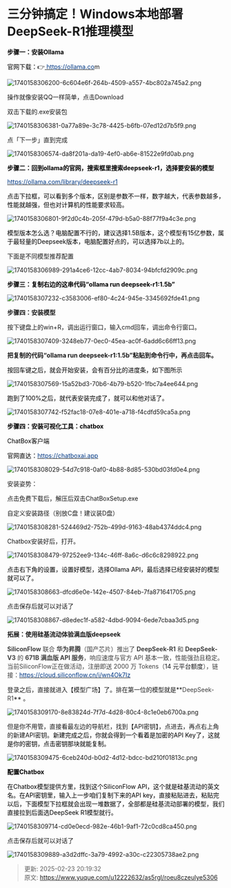 # 三分钟搞定！Windows本地部署DeepSeek-R1推理模型





**<font style="color:#000000;">步骤一：安装Ollama</font>**

<font style="color:#000000;">官网下载：</font><font style="color:#000000;">👉</font>[<font style="color:#003884;"> https://ollama.co</font>](https://ollama.com)m

![1740158306200-6c604e6f-264b-4509-a557-4bc802a745a2.png](./img/3udGnIVnHxQlObnT/1740158306200-6c604e6f-264b-4509-a557-4bc802a745a2-143041.png)

操作就像安装QQ一样简单，点击Download

双击下载的.exe安装包

![1740158306381-0a77a89e-3c78-4425-b6fb-07ed12d7b5f9.png](./img/3udGnIVnHxQlObnT/1740158306381-0a77a89e-3c78-4425-b6fb-07ed12d7b5f9-626950.png)

点「下一步」直到完成

![1740158306574-da8f201a-da19-4ef0-ab6e-81522e9fd0ab.png](./img/3udGnIVnHxQlObnT/1740158306574-da8f201a-da19-4ef0-ab6e-81522e9fd0ab-898637.png)

**<font style="color:#000000;">步骤二：回到ollama的官网，搜索框里搜索deepseek-r1，选择要安装的模型</font>**

[<font style="color:#003884;">https://ollama.com/library/deepseek-r1</font>](https://ollama.com/library/deepseek-r1)

<font style="color:#000000;">点击下拉框，可以看到多个版本，区别是参数不一样，数字越大，代表参数越多，性能就越强，但也对计算机的性能要求较高。</font>

![1740158306801-9f2d0c4b-205f-479d-b5a0-88f77f9a4c3e.png](./img/3udGnIVnHxQlObnT/1740158306801-9f2d0c4b-205f-479d-b5a0-88f77f9a4c3e-113828.png)

<font style="color:#000000;">模型版本怎么选？电脑配置不行的，建议选择1.5B版本，这个模型有15亿参数，属于最轻量的</font><font style="color:#000000;">Deepseek版本，电脑配置好点的，可以选择7b以上的。</font>

下面是不同模型推荐配置

![1740158306989-291a4ce6-12cc-4ab7-8034-94bfcfd2909c.png](./img/3udGnIVnHxQlObnT/1740158306989-291a4ce6-12cc-4ab7-8034-94bfcfd2909c-964987.png)



**<font style="color:#000000;">步骤三：复制右边的这串代码“</font>****<font style="color:#000000;">ollama run deepseek-r1:1.5b</font>****<font style="color:#000000;">”</font>**



![1740158307232-c3583006-ef80-4c24-945e-3345692fde41.png](./img/3udGnIVnHxQlObnT/1740158307232-c3583006-ef80-4c24-945e-3345692fde41-005896.png)

**步骤四：安装模型**

按下键盘上的win+R，调出运行窗口，输入cmd回车，调出命令行窗口。

![1740158307409-3248eb77-0ec0-45ea-ac0f-6add6c66ff13.png](./img/3udGnIVnHxQlObnT/1740158307409-3248eb77-0ec0-45ea-ac0f-6add6c66ff13-791962.png)

**把复制的代码“****ollama run deepseek-r1:1.5b****”粘贴到命令行中，再点击回车。**

<font style="color:#000000;">按回车键之后，就会开始安装，会有百分比的进度条，如下图所示</font>

![1740158307569-15a52bd3-70b6-4b79-b520-1fbc7a4ee644.png](./img/3udGnIVnHxQlObnT/1740158307569-15a52bd3-70b6-4b79-b520-1fbc7a4ee644-714319.png)

<font style="color:#000000;">跑到了100%之后，就代表安装完成了，就可以和他对话了。</font>

![1740158307742-f52fac18-07e8-401e-a718-f4cdfd59ca5a.png](./img/3udGnIVnHxQlObnT/1740158307742-f52fac18-07e8-401e-a718-f4cdfd59ca5a-927789.png)



**<font style="color:#000000;">步骤四：安装可视化工具：chatbox</font>**

<font style="color:#000000;">ChatBox客户端</font>

<font style="color:#000000;">官网直达：</font>[<font style="color:#003884;">https://chatboxai.app</font>](https://chatboxai.app)



![1740158308029-54d7c918-0af0-4b88-8d85-530bd03fd0e4.png](./img/3udGnIVnHxQlObnT/1740158308029-54d7c918-0af0-4b88-8d85-530bd03fd0e4-717460.png)



安装姿势：

点击免费下载后，解压后双击ChatBoxSetup.exe

自定义安装路径（别放C盘！建议装D盘）

![1740158308281-524469d2-752b-499d-9163-48ab4374ddc4.png](./img/3udGnIVnHxQlObnT/1740158308281-524469d2-752b-499d-9163-48ab4374ddc4-122595.png)

Chatbox安装好后，打开。

![1740158308479-97252ee9-134c-46ff-8a6c-d6c6c8298922.png](./img/3udGnIVnHxQlObnT/1740158308479-97252ee9-134c-46ff-8a6c-d6c6c8298922-587400.png)

<font style="color:#000000;">点击右下角的设置，设置好模型，选择Ollama API，最后选择已经安装好的模型就可以了。</font>

![1740158308663-dfcd6e0e-142e-4507-84eb-7fa871641705.png](./img/3udGnIVnHxQlObnT/1740158308663-dfcd6e0e-142e-4507-84eb-7fa871641705-220214.png)

点击保存后就可以对话了

![1740158308867-d8edec1f-a582-4dbd-9094-6ede7cbaa3d5.png](./img/3udGnIVnHxQlObnT/1740158308867-d8edec1f-a582-4dbd-9094-6ede7cbaa3d5-238132.png)



**拓展：使用硅基流动体验满血版deepseek**

**<font style="color:#404040;">SiliconFlow</font>**<font style="color:#404040;"> 联合 </font>**<font style="color:#404040;">华为昇腾</font>**<font style="color:#404040;">（国产芯片）推出了 </font>**<font style="color:#404040;">DeepSeek-R1</font>**<font style="color:#404040;"> 和 </font>**<font style="color:#404040;">DeepSeek-V3</font>**<font style="color:#404040;"> 的 </font>**<font style="color:#404040;">671B 满血版 API 服务</font>**<font style="color:#404040;">，响应速度与官方 API 基本一致，性能强劲且稳定。当前SiliconFlow正在做活动，注册即送 2000 万 Tokens（</font><font style="color:#18191C;">14 元平台额度</font><font style="color:#404040;">），链接：</font>[<font style="color:#003884;">https://cloud.siliconflow.cn/i/wn4Ok7Iz</font>](https://cloud.siliconflow.cn/i/wn4Ok7Iz)

登录之后，直接就进入【模型广场】了。排在第一位的模型就是**<font style="color:#404040;">DeepSeek-R1</font>**<font style="color:#404040;"> </font>。

![1740158309170-8e83824d-7f7d-4d28-80c4-8c1e0eb6700a.png](./img/3udGnIVnHxQlObnT/1740158309170-8e83824d-7f7d-4d28-80c4-8c1e0eb6700a-916187.png)

但是你不用管，直接看最左边的导航栏，找到【API密钥】，点进去，再点右上角的新建API密钥。<font style="color:#000000;">新建完成之后，你就会得到一个看着是加密的API Key了，这就是你的密钥，点击密钥那块就能复制。</font>

![1740158309475-6ceb240d-b0d2-4d12-bdcc-bd210f01813c.png](./img/3udGnIVnHxQlObnT/1740158309475-6ceb240d-b0d2-4d12-bdcc-bd210f01813c-070317.png)

**<font style="color:#000000;">配置Chatbox</font>**

<font style="color:#000000;">在Chatbox模型提供方里，找到这个SiliconFlow API，这个就是硅基流动的英文名。在API密钥里，输入上一步咱们复制下来的API key，直接粘贴进去，粘贴完以后，下面模型下拉框就会出现一堆数据了，全部都是硅基流动部署的模型，我们直接拉到后面选DeepSeek R1模型就行。</font>

![1740158309714-cd0e0ecd-982e-46b1-9af1-72c0cd8ca450.png](./img/3udGnIVnHxQlObnT/1740158309714-cd0e0ecd-982e-46b1-9af1-72c0cd8ca450-435136.png)



点击保存后就可以对话了

![1740158309889-a3d2dffc-3a79-4992-a30c-c22305738ae2.png](./img/3udGnIVnHxQlObnT/1740158309889-a3d2dffc-3a79-4992-a30c-c22305738ae2-163951.png)





> 更新: 2025-02-23 20:19:32  
> 原文: <https://www.yuque.com/u12222632/as5rgl/roeu8czeulye5306>
